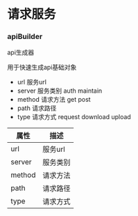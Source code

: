 # 请求服务

### apiBuilder
api生成器

用于快速生成api基础对象

* url 服务url
* server 服务类别 auth maintain
* method 请求方法 get post
* path 请求路径 
* type 请求方式 request download upload

|属性|描述|
|-|-|
|url|服务url|
|server|服务类别|
|method|请求方法|
|path|请求路径|
|type|请求方式|